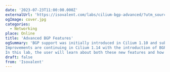```yaml
---
date: '2023-07-23T11:00:00.000Z'
externalUrl: 'https://isovalent.com/labs/cilium-bgp-advanced/?utm_source=website-cilium&utm_medium=referral&utm_campaign=cilium-lab'
ogImage: cover.jpg
categories:
  - Networking
place: Online
title: 'Advanced BGP Features'
ogSummary: 'BGP support was initially introduced in Cilium 1.10 and subsequent improvements have been made since, such as the recent introduction of IPv6 support in Cilium 1.12 and Service IP Advertisements in Cilium 1.13.
Improvements are continuing in Cilium 1.14 with the introduction of BGP timers, eBGP multihop and BGP Graceful restart!
In this lab, the user will learn about both these new features and how they can simplify their network connectivity operations.'
draft: false
from: 'Isovalent'
---
```

